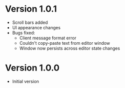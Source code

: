 # Version 1.0.1
* Scroll bars added
* UI appearance changes
* Bugs fixed:
	* Client message format error
	* Couldn't copy-paste text from editor window
	* Window now persists across editor state changes

# Version 1.0.0
* Initial version